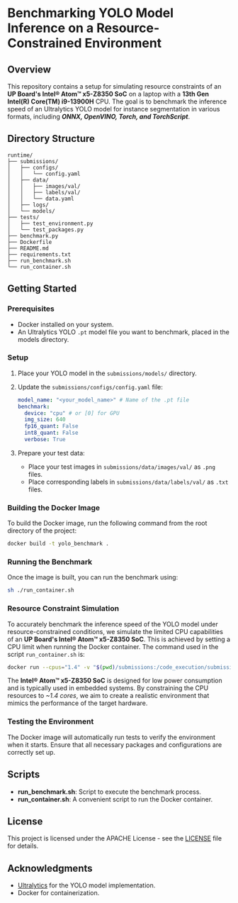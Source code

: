 # Benchmarking YOLO Model Inference on a Resource-Constrained Environment

## Overview

This repository contains a setup for simulating resource constraints of an **UP Board's Intel® Atom™ x5-Z8350 SoC** on a laptop with a **13th Gen Intel(R) Core(TM) i9-13900H** CPU. The goal is to benchmark the inference speed of an Ultralytics YOLO model for instance segmentation in various formats, including ***ONNX, OpenVINO, Torch, and TorchScript***.

## Directory Structure

```
runtime/
├── submissions/
│   ├── configs/
│   │   └── config.yaml
│   ├── data/
│   │   ├── images/val/
│   │   ├── labels/val/
│   │   └── data.yaml
│   ├── logs/
│   └── models/
├── tests/
│   ├── test_environment.py
│   └── test_packages.py
├── benchmark.py
├── Dockerfile
├── README.md
├── requirements.txt
├── run_benchmark.sh
└── run_container.sh
```

## Getting Started

### Prerequisites

- Docker installed on your system.
- An Ultralytics YOLO `.pt` model file you want to benchmark, placed in the models directory.

### Setup

1. Place your YOLO model in the `submissions/models/` directory.

2. Update the `submissions/configs/config.yaml` file:

   ```yaml
   model_name: "<your_model_name>" # Name of the .pt file
   benchmark:
     device: "cpu" # or [0] for GPU
     img_size: 640
     fp16_quant: False
     int8_quant: False
     verbose: True
   ```

3. Prepare your test data:

   - Place your test images in `submissions/data/images/val/` as `.png` files.
   - Place corresponding labels in `submissions/data/labels/val/` as `.txt` files.

### Building the Docker Image

To build the Docker image, run the following command from the root directory of the project:

```bash
docker build -t yolo_benchmark .
```

### Running the Benchmark

Once the image is built, you can run the benchmark using:

```bash
sh ./run_container.sh
```

### Resource Constraint Simulation

To accurately benchmark the inference speed of the YOLO model under resource-constrained conditions, we simulate the limited CPU capabilities of an **UP Board's Intel® Atom™ x5-Z8350 SoC**. This is achieved by setting a CPU limit when running the Docker container. The command used in the script `run_container.sh` is:

```bash
docker run --cpus="1.4" -v "$(pwd)/submissions:/code_execution/submissions/" yolo_benchmark
```

The **Intel® Atom™ x5-Z8350 SoC** is designed for low power consumption and is typically used in embedded systems. By constraining the CPU resources to *~1.4 cores*, we aim to create a realistic environment that mimics the performance of the target hardware.

### Testing the Environment

The Docker image will automatically run tests to verify the environment when it starts. Ensure that all necessary packages and configurations are correctly set up.

## Scripts

- **run_benchmark.sh**: Script to execute the benchmark process.
- **run_container.sh**: A convenient script to run the Docker container.

## License

This project is licensed under the APACHE License - see the [LICENSE](../../LICENSE) file for details.

## Acknowledgments

- [Ultralytics](https://github.com/ultralytics/) for the YOLO model implementation.
- Docker for containerization.
